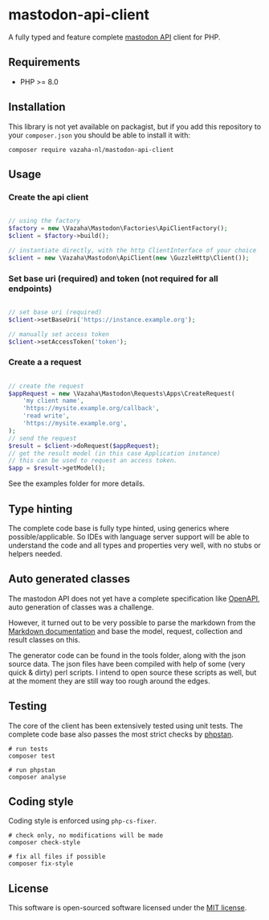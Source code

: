 # mastodon-api-client

A fully typed and feature complete [mastodon API](https://docs.joinmastodon.org/api/) client for PHP. 

## Requirements

- PHP >= 8.0

## Installation

This library is not yet available on packagist, but if you add this repository to your `composer.json` you should be able to install it with:
```
composer require vazaha-nl/mastodon-api-client
```

## Usage


### Create the api client

```php

// using the factory
$factory = new \Vazaha\Mastodon\Factories\ApiClientFactory();
$client = $factory->build();

// instantiate directly, with the http ClientInterface of your choice
$client = new \Vazaha\Mastodon\ApiClient(new \GuzzleHttp\Client());

```
### Set base uri (required) and token (not required for all endpoints)

```php

// set base uri (required)
$client->setBaseUri('https://instance.example.org');

// manually set access token
$client->setAccessToken('token');

```
### Create a a request

```php

// create the request
$appRequest = new \Vazaha\Mastodon\Requests\Apps\CreateRequest(
    'my client name',
    'https://mysite.example.org/callback',
    'read write',
    'https://mysite.example.org',
);
// send the request
$result = $client->doRequest($appRequest);
// get the result model (in this case Application instance)
// this can be used to request an access token.
$app = $result->getModel();


```

See the examples folder for more details.

## Type hinting

The complete code base is fully type hinted, using generics where possible/applicable. So IDEs with language server support will be able to understand the code and all types and properties very well, with no stubs or helpers needed. 

## Auto generated classes

The mastodon API does not yet have a complete specification like [OpenAPI](https://swagger.io/specification/), auto generation of classes was a challenge.

However, it turned out to be very possible to parse the markdown from the [Markdown documentation](https://github.com/mastodon/documentation) and base the model, request, collection and result classes on this. 

The generator code can be found in the tools folder, along with the  json source data. The json files have been compiled with help of some (very quick & dirty) perl scripts. I intend to open source these scripts as well, but at the moment they are still way too rough around the edges.

## Testing

The core of the client has been extensively tested using unit tests. The complete code base also passes the most strict checks by [phpstan](https://phpstan.org/). 


```
# run tests
composer test

# run phpstan
composer analyse

```

## Coding style

Coding style is enforced using `php-cs-fixer`. 

```
# check only, no modifications will be made
composer check-style

# fix all files if possible
composer fix-style
```

## License

This software is open-sourced software licensed under the [MIT license](https://opensource.org/licenses/MIT).

